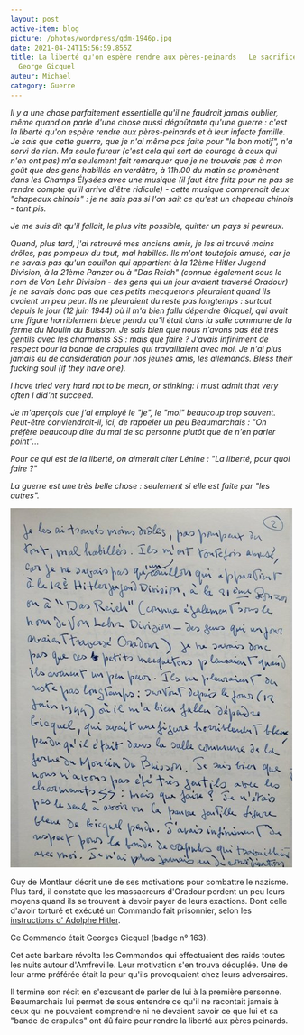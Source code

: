 ```yaml
---
layout: post
active-item: blog
picture: /photos/wordpress/gdm-1946p.jpg
date: 2021-04-24T15:56:59.855Z
title: La liberté qu'on espère rendre aux pères-peinards   Le sacrifice de
  George Gicquel
auteur: Michael
category: Guerre
---
```

*Il y a une chose parfaitement essentielle qu'il ne faudrait jamais oublier, même quand on parle d'une chose aussi dégoûtante qu'une guerre : c'est la liberté qu'on espère rendre aux pères-peinards et à leur infecte famille. Je sais que cette guerre, que je n'ai même pas faite pour "le bon motif", n'a servi de rien. Ma seule fureur (c'est cela qui sert de courage à ceux qui n'en ont pas) m'a seulement fait remarquer que je ne trouvais pas à mon goût que des gens habillés en verdâtre, à 11h.00 du matin se promènent dans les Champs Élysées avec une musique (il faut être fritz pour ne pas se rendre compte qu'il arrive d'être ridicule) - cette musique comprenait deux "chapeaux chinois" : je ne sais pas si l'on sait ce qu'est un chapeau chinois - tant pis.*

*Je me suis dit qu'il fallait, le plus vite possible, quitter un pays si peureux.*

<!--more-->

*Quand, plus tard, j'ai retrouvé mes anciens amis, je les ai trouvé moins drôles, pas pompeux du tout, mal habillés. Ils m'ont toutefois amusé, car je ne savais pas qu'un couillon qui appartient à la 12ème Hitler Jugend Division, à la 21ème Panzer ou à "Das Reich" (connue également sous le nom de Von Lehr Division - des gens qui un jour avaient traversé Oradour) je ne savais donc pas que ces petits mecquetons pleuraient quand ils avaient un peu peur. Ils ne pleuraient du reste pas longtemps : surtout depuis le jour (12 juin 1944) où il m'a bien fallu dépendre Gicquel, qui avait une figure horriblement bleue pendu qu'il était dans la salle commune de la ferme du Moulin du Buisson. Je sais bien que nous n'avons pas été très gentils avec les charmants SS : mais que faire ? J'avais infiniment de respect pour la bande de crapules qui travaillaient avec moi. Je n'ai plus jamais eu de considération pour nos jeunes amis, les allemands. Bless their fucking soul (if they have one).*

*I have tried very hard not to be mean, or stinking: I must admit that very often I did'nt succeed.*

*Je m'aperçois que j'ai employé le "je", le "moi" beaucoup trop souvent. Peut-être conviendrait-il, ici, de rappeler un peu Beaumarchais : "On préfère beaucoup dire du mal de sa personne plutôt que de n'en parler point"...*

*Pour ce qui est de la liberté, on aimerait citer Lénine : "La liberté, pour quoi faire ?"*

*La guerre est une très belle chose : seulement si elle est faite par "les autres".*

![](/photos/wordpress/gicquel2.jpg)

Guy de Montlaur décrit une de ses motivations pour combattre le nazisme. Plus tard, il constate que les massacreurs d'Oradour perdent un peu leurs moyens quand ils se trouvent à devoir payer de leurs exactions. Dont celle d'avoir torturé et exécuté un Commando fait prisonnier, selon les [instructions d' Adolphe Hitler](https://fr.wikipedia.org/wiki/Ordre_Commando).

Ce Commando était Georges Gicquel (badge n° 163). 

Cet acte barbare révolta les Commandos qui effectuaient des raids toutes les nuits autour d'Amfreville. Leur motivation s'en trouva décuplée. Une de leur arme préférée était la peur qu'ils provoquaient chez leurs adversaires.

Il termine son récit en s'excusant de parler de lui à la première personne. Beaumarchais lui permet de sous entendre ce qu'il ne racontait jamais à ceux qui ne pouvaient comprendre ni ne devaient savoir ce que lui et sa "bande de crapules" ont dû faire pour rendre la liberté aux pères peinards.

![]()